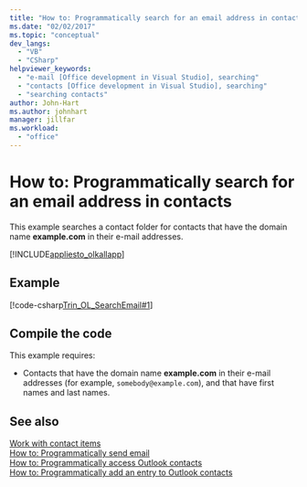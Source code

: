 ```yaml
---
title: "How to: Programmatically search for an email address in contacts"
ms.date: "02/02/2017"
ms.topic: "conceptual"
dev_langs: 
  - "VB"
  - "CSharp"
helpviewer_keywords: 
  - "e-mail [Office development in Visual Studio], searching"
  - "contacts [Office development in Visual Studio], searching"
  - "searching contacts"
author: John-Hart
ms.author: johnhart
manager: jillfar
ms.workload: 
  - "office"
---
```

# How to: Programmatically search for an email address in contacts
  This example searches a contact folder for contacts that have the domain name **example.com** in their e-mail addresses.  
  
 [!INCLUDE[appliesto_olkallapp](../vsto/includes/appliesto-olkallapp-md.md)]  
  
## Example  
 [!code-csharp[Trin_OL_SearchEmail#1](../vsto/codesnippet/CSharp/Trin_OL_SearchEmail/thisaddin.cs#1)]  
  
## Compile the code  
 This example requires:  
  
-   Contacts that have the domain name **example.com** in their e-mail addresses (for example, `somebody@example.com`), and that have first names and last names.  
  
## See also  
 [Work with contact items](../vsto/working-with-contact-items.md)   
 [How to: Programmatically send email](../vsto/how-to-programmatically-send-e-mail-programmatically.md)   
 [How to: Programmatically access Outlook contacts](../vsto/how-to-programmatically-access-outlook-contacts.md)   
 [How to: Programmatically add an entry to Outlook contacts](../vsto/how-to-programmatically-add-an-entry-to-outlook-contacts.md)  
